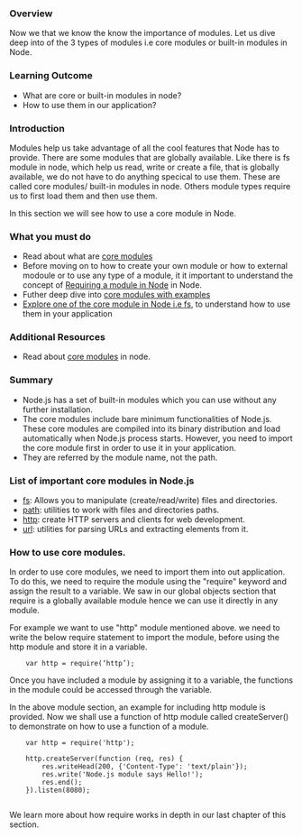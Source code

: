 ### Overview
Now we that we know the know the importance of modules. Let us dive deep into of the 3 types of modules i.e core modules or built-in modules in Node. 

### Learning Outcome
- What are core or built-in modules in node?
- How to use them in our application?


### Introduction
Modules help us take advantage of all the cool features that Node has to provide. There are some modules that are globally available. Like there is fs module in node, which help us read, write or create a file, that is globally available, we do not have to do anything specical to use them. These are called core modules/ built-in modules in node. Others module types require us to first load them and then use them.

In this section we will see how to use a core module in Node.

### What you must do
- Read about what are [core modules](https://riptutorial.com/node-js/example/30139/core-modules)
- Before moving on to how to create your own module or how to external modoule or to use any type of a module, it it important to understand the concept of [Requiring a module in Node](https://www.youtube.com/watch?v=44b6CDDnDPg&list=PLTjRvDozrdlydy3uUBWZlLUTNpJSGGCEm&index=9) in Node.
- Futher deep dive into [core modules with examples](https://www.youtube.com/watch?v=_cnJcXwwQRA)
- [Explore one of the core module in Node i.e fs](), to understand how to use them in your application

### Additional Resources
- Read about [core modules](https://www.tutorialsteacher.com/nodejs/nodejs-modules) in node.

### Summary
-   Node.js has a set of built-in modules which you can use without any further installation.
-   The core modules include bare minimum functionalities of Node.js. These core modules are compiled into its binary distribution and load automatically when Node.js process starts. However, you need to import the core module first in order to use it in your application.
-   They are referred by the module name, not the path.

### List of important core modules in Node.js
- [fs](https://nodejs.org/api/fs.html): Allows you to manipulate (create/read/write) files and directories.
- [path](https://nodejs.org/api/path.html): utilities to work with files and directories paths.
- [http](https://nodejs.org/api/http.html): create HTTP servers and clients for web development.
- [url](https://nodejs.org/api/url.html): utilities for parsing URLs and extracting elements from it.


### How to use core modules.
In order to use core modules, we need to import them into out application. 
To do this, we need to require the module using the "require" keyword and assign the result to a variable. We saw in our global objects section that require is a globally available module hence we can use it directly in any module.

For example we want to use "http" module mentioned above. we need to write the below require statement to import the module, before using the http module and store it in a variable.

```
    var http = require(‘http’);
```
   
Once you have included a module by assigning it to a variable, the functions in the module could be accessed through the variable.

In the above module section, an example for including http module is provided. Now we shall use a function of http module called createServer() to demonstrate on how to use a function of a module.

``` 
    var http = require('http');
    
    http.createServer(function (req, res) {
        res.writeHead(200, {'Content-Type': 'text/plain'});
        res.write('Node.js module says Hello!');
        res.end();
    }).listen(8080);
 
```

We learn more about how require works in depth in our last chapter of this section.





